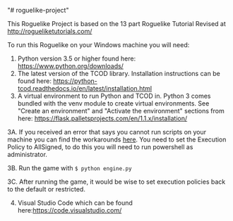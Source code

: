 "# roguelike-project" 

This Roguelike Project is based on the 13 part Roguelike Tutorial Revised at http://rogueliketutorials.com/

To run this Roguelike on your Windows machine you will need:
1. Python version 3.5 or higher found here: https://www.python.org/downloads/
2. The latest version of the TCOD library. Installation instructions can be found here: https://python-tcod.readthedocs.io/en/latest/installation.html
3. A virtual environment to run Python and TCOD in. Python 3 comes bundled with the venv module to create virtual environments. See "Create an environment" and "Activate the environment" sections from here: https://flask.palletsprojects.com/en/1.1.x/installation/

3A. If you received an error that says you cannot run scripts on your machine you can find the workarounds [here](https://docs.microsoft.com/en-us/powershell/module/microsoft.powershell.core/about/about_execution_policies?view=powershell-7). You need to set the Execution Policy to AllSigned, to do this you will need to run powershell as administrator.

3B. Run the game with `$ python engine.py`

3C. After running the game, it would be wise to set execution policies back to the default or restricted. 

4. Visual Studio Code which can be found here:https://code.visualstudio.com/

